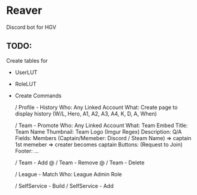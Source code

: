 # Reaver

Discord bot for HGV

## TODO:

Create tables for

- UserLUT
- RoleLUT

- Create Commands

  / Profile - History
  Who: Any Linked Account
  What: Create page to display history (W/L, Hero, A1, A2, A3, A4, K, D, A, When)

  / Team - Promote
  Who: Any Linked Account
  What: Team Embed
  Title: Team Name
  Thumbnail: Team Logo (Imgur Regex)
  Description: Q/A
  Fields: Members (Captain/Memeber: Discord / Steam Name)
  => captain 1st memeber
  => creater becomes captain
  Buttons: (Request to Join)
  Footer: ...

  / Team - Add @
  / Team - Remove @
  / Team - Delete

  / League - Match
  Who: League Admin Role

  / SelfService - Build
  / SelfService - Add
